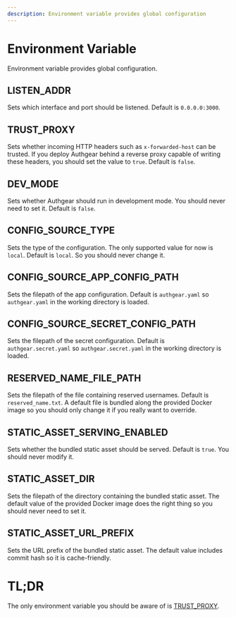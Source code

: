 ```yaml
---
description: Environment variable provides global configuration
---
```


# Environment Variable

Environment variable provides global configuration.

## LISTEN_ADDR

Sets which interface and port should be listened. Default is `0.0.0.0:3000`.

## TRUST_PROXY

Sets whether incoming HTTP headers such as `x-forwarded-host` can be trusted. If you deploy Authgear behind a reverse proxy capable of writing these headers, you should set the value to `true`. Default is `false`.

## DEV_MODE

Sets whether Authgear should run in development mode. You should never need to set it. Default is `false`.

## CONFIG_SOURCE_TYPE

Sets the type of the configuration. The only supported value for now is `local`. Default is `local`. So you should never change it.

## CONFIG_SOURCE_APP_CONFIG_PATH

Sets the filepath of the app configuration. Default is `authgear.yaml` so `authgear.yaml` in the working directory is loaded.

## CONFIG_SOURCE_SECRET_CONFIG_PATH

Sets the filepath of the secret configuration. Default is `authgear.secret.yaml` so `authgear.secret.yaml` in the working directory is loaded.

## RESERVED_NAME_FILE_PATH

Sets the filepath of the file containing reserved usernames. Default is `reserved_name.txt`. A default file is bundled along the provided Docker image so you should only change it if you really want to override.

## STATIC_ASSET_SERVING_ENABLED

Sets whether the bundled static asset should be served. Default is `true`. You should never modify it.

## STATIC_ASSET_DIR

Sets the filepath of the directory containing the bundled static asset. The default value of the provided Docker image does the right thing so you should never need to set it.

## STATIC_ASSET_URL_PREFIX

Sets the URL prefix of the bundled static asset. The default value includes commit hash so it is cache-friendly.

# TL;DR

The only environment variable you should be aware of is [TRUST_PROXY](#trust_proxy).
